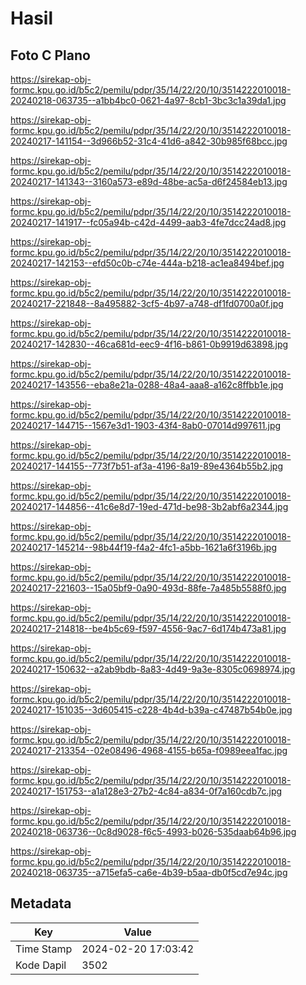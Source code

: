 # Hasil

## Foto C Plano

https://sirekap-obj-formc.kpu.go.id/b5c2/pemilu/pdpr/35/14/22/20/10/3514222010018-20240218-063735--a1bb4bc0-0621-4a97-8cb1-3bc3c1a39da1.jpg

https://sirekap-obj-formc.kpu.go.id/b5c2/pemilu/pdpr/35/14/22/20/10/3514222010018-20240217-141154--3d966b52-31c4-41d6-a842-30b985f68bcc.jpg

https://sirekap-obj-formc.kpu.go.id/b5c2/pemilu/pdpr/35/14/22/20/10/3514222010018-20240217-141343--3160a573-e89d-48be-ac5a-d6f24584eb13.jpg

https://sirekap-obj-formc.kpu.go.id/b5c2/pemilu/pdpr/35/14/22/20/10/3514222010018-20240217-141917--fc05a94b-c42d-4499-aab3-4fe7dcc24ad8.jpg

https://sirekap-obj-formc.kpu.go.id/b5c2/pemilu/pdpr/35/14/22/20/10/3514222010018-20240217-142153--efd50c0b-c74e-444a-b218-ac1ea8494bef.jpg

https://sirekap-obj-formc.kpu.go.id/b5c2/pemilu/pdpr/35/14/22/20/10/3514222010018-20240217-221848--8a495882-3cf5-4b97-a748-df1fd0700a0f.jpg

https://sirekap-obj-formc.kpu.go.id/b5c2/pemilu/pdpr/35/14/22/20/10/3514222010018-20240217-142830--46ca681d-eec9-4f16-b861-0b9919d63898.jpg

https://sirekap-obj-formc.kpu.go.id/b5c2/pemilu/pdpr/35/14/22/20/10/3514222010018-20240217-143556--eba8e21a-0288-48a4-aaa8-a162c8ffbb1e.jpg

https://sirekap-obj-formc.kpu.go.id/b5c2/pemilu/pdpr/35/14/22/20/10/3514222010018-20240217-144715--1567e3d1-1903-43f4-8ab0-07014d997611.jpg

https://sirekap-obj-formc.kpu.go.id/b5c2/pemilu/pdpr/35/14/22/20/10/3514222010018-20240217-144155--773f7b51-af3a-4196-8a19-89e4364b55b2.jpg

https://sirekap-obj-formc.kpu.go.id/b5c2/pemilu/pdpr/35/14/22/20/10/3514222010018-20240217-144856--41c6e8d7-19ed-471d-be98-3b2abf6a2344.jpg

https://sirekap-obj-formc.kpu.go.id/b5c2/pemilu/pdpr/35/14/22/20/10/3514222010018-20240217-145214--98b44f19-f4a2-4fc1-a5bb-1621a6f3196b.jpg

https://sirekap-obj-formc.kpu.go.id/b5c2/pemilu/pdpr/35/14/22/20/10/3514222010018-20240217-221603--15a05bf9-0a90-493d-88fe-7a485b5588f0.jpg

https://sirekap-obj-formc.kpu.go.id/b5c2/pemilu/pdpr/35/14/22/20/10/3514222010018-20240217-214818--be4b5c69-f597-4556-9ac7-6d174b473a81.jpg

https://sirekap-obj-formc.kpu.go.id/b5c2/pemilu/pdpr/35/14/22/20/10/3514222010018-20240217-150632--a2ab9bdb-8a83-4d49-9a3e-8305c0698974.jpg

https://sirekap-obj-formc.kpu.go.id/b5c2/pemilu/pdpr/35/14/22/20/10/3514222010018-20240217-151035--3d605415-c228-4b4d-b39a-c47487b54b0e.jpg

https://sirekap-obj-formc.kpu.go.id/b5c2/pemilu/pdpr/35/14/22/20/10/3514222010018-20240217-213354--02e08496-4968-4155-b65a-f0989eea1fac.jpg

https://sirekap-obj-formc.kpu.go.id/b5c2/pemilu/pdpr/35/14/22/20/10/3514222010018-20240217-151753--a1a128e3-27b2-4c84-a834-0f7a160cdb7c.jpg

https://sirekap-obj-formc.kpu.go.id/b5c2/pemilu/pdpr/35/14/22/20/10/3514222010018-20240218-063736--0c8d9028-f6c5-4993-b026-535daab64b96.jpg

https://sirekap-obj-formc.kpu.go.id/b5c2/pemilu/pdpr/35/14/22/20/10/3514222010018-20240218-063735--a715efa5-ca6e-4b39-b5aa-db0f5cd7e94c.jpg


## Metadata

| Key        | Value               |
| ---------- | ------------------- |
| Time Stamp | 2024-02-20 17:03:42 |
| Kode Dapil | 3502                |



